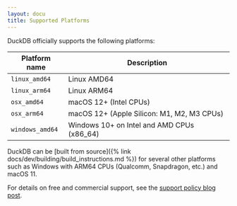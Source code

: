 ```yaml
---
layout: docu
title: Supported Platforms
---
```


DuckDB officially supports the following platforms:

| Platform name      | Description                                |
|--------------------|--------------------------------------------|
| `linux_amd64`      | Linux AMD64                                |
| `linux_arm64`      | Linux ARM64                                |
| `osx_amd64`        | macOS 12+ (Intel CPUs)                     |
| `osx_arm64`        | macOS 12+ (Apple Silicon: M1, M2, M3 CPUs) |
| `windows_amd64`    | Windows 10+ on Intel and AMD CPUs (x86_64) |

DuckDB can be [built from source]({% link docs/dev/building/build_instructions.md %}) for several other platforms such as Windows with ARM64 CPUs (Qualcomm, Snapdragon, etc.) and macOS 11.

For details on free and commercial support, see the [support policy blog post](https://duckdblabs.com/news/2023/10/02/support-policy#platforms).
